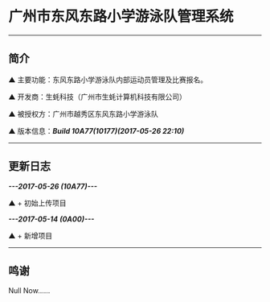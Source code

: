 # 广州市东风东路小学游泳队管理系统

---

## 简介

▲ 主要功能：东风东路小学游泳队内部运动员管理及比赛报名。

▲ 开发商：生蚝科技（广州市生蚝计算机科技有限公司）

▲ 被授权方：广州市越秀区东风东路小学游泳队

▲ 版本信息：***Build 10A77(10177)(2017-05-26 22:10)***

---

## 更新日志

*****---2017-05-26 (10A77)---*****

▲ + 初始上传项目

*****---2017-05-14 (0A00)---*****

▲ + 新增项目

---

## 鸣谢

Null Now......
